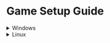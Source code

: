 # **Game Setup Guide**

<details>
<summary>Windows</summary>

1. Create a virtual environment in the project root directory: python -m venv venv
2. Activate the virtual environment: .\venv\Scripts\activate
3. Install dependencies from requirements.txt: pip install -r requirements.txt
4. Run the Python file to start the game: python haunted_house.py

</details>

<details>
<summary>Linux</summary>

1. Create a virtual environment in the project root directory: python -m venv venv
2. Activate the virtual environment: source venv/bin/activate
3. Install dependencies from requirements.txt: pip install -r requirements.txt
4. Run the Python file to start the game: python haunted_house.py

</details>